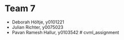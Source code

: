 # Team 7

- Deborah Höltje, y0101221
- Julian Richter, y0075023
- Pavan Ramesh Hallur, y0103542
#   c v m l _ a s s i g n m e n t  
 
